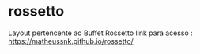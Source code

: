# rossetto
Layout pertencente ao Buffet Rossetto  link para acesso : https://matheussnk.github.io/rossetto/

